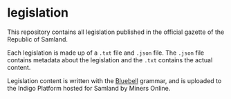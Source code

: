 # legislation

This repository contains all legislation published in the official gazette of the Republic of Samland.

Each legislation is made up of a `.txt` file and `.json` file. The `.json` file contains metadata about the legislation and the `.txt` contains the actual content.

Legislation content is written with the [Bluebell](https://github.com/laws-africa/bluebell) grammar, and is uploaded to the Indigo Platform hosted for Samland by Miners Online.